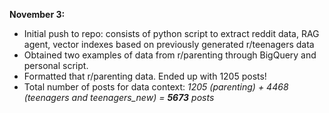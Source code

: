 **November 3:**

- Initial push to repo: consists of python script to extract reddit data, RAG agent, vector indexes based on previously generated r/teenagers data
- Obtained two examples of data from r/parenting through BigQuery and personal script.
- Formatted that r/parenting data. Ended up with 1205 posts!
- Total number of posts for data context: _1205 (parenting) + 4468 (teenagers and teenagers_new) = **5673** posts_

